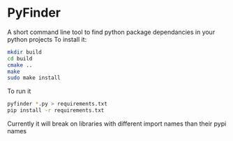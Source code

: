 # PyFinder
A short command line tool to find python package dependancies in your python projects
To install it:
```bash
mkdir build
cd build
cmake ..
make
sudo make install
```
To run it
```bash
pyfinder *.py > requirements.txt
pip install -r requirements.txt
```
Currently it will break on libraries with different import names than their pypi names
